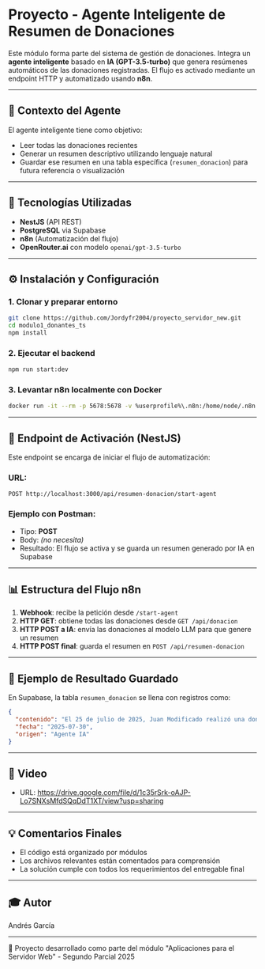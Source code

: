 # Proyecto - Agente Inteligente de Resumen de Donaciones

Este módulo forma parte del sistema de gestión de donaciones. Integra un **agente inteligente** basado en **IA (GPT-3.5-turbo)** que genera resúmenes automáticos de las donaciones registradas. El flujo es activado mediante un endpoint HTTP y automatizado usando **n8n**.

---

## 📅 Contexto del Agente

El agente inteligente tiene como objetivo:

- Leer todas las donaciones recientes
- Generar un resumen descriptivo utilizando lenguaje natural
- Guardar ese resumen en una tabla específica (`resumen_donacion`) para futura referencia o visualización

---

## 📂 Tecnologías Utilizadas

- **NestJS** (API REST)
- **PostgreSQL** via Supabase
- **n8n** (Automatización del flujo)
- **OpenRouter.ai** con modelo `openai/gpt-3.5-turbo`

---

## ⚙️ Instalación y Configuración

### 1. Clonar y preparar entorno

```bash
git clone https://github.com/Jordyfr2004/proyecto_servidor_new.git
cd modulo1_donantes_ts
npm install
```

### 2. Ejecutar el backend

```bash
npm run start:dev
```

### 3. Levantar n8n localmente con Docker

```bash
docker run -it --rm -p 5678:5678 -v %userprofile%\.n8n:/home/node/.n8n n8nio/n8n
```

---

## 🔗 Endpoint de Activación (NestJS)

Este endpoint se encarga de iniciar el flujo de automatización:

### URL:

```
POST http://localhost:3000/api/resumen-donacion/start-agent
```

### Ejemplo con Postman:

- Tipo: **POST**
- Body: *(no necesita)*
- Resultado: El flujo se activa y se guarda un resumen generado por IA en Supabase

---

## 📊 Estructura del Flujo n8n

1. **Webhook**: recibe la petición desde `/start-agent`
2. **HTTP GET**: obtiene todas las donaciones desde `GET /api/donacion`
3. **HTTP POST a IA**: envía las donaciones al modelo LLM para que genere un resumen
4. **HTTP POST final**: guarda el resumen en `POST /api/resumen-donacion`

---

## 📄 Ejemplo de Resultado Guardado

En Supabase, la tabla `resumen_donacion` se llena con registros como:

```json
{
  "contenido": "El 25 de julio de 2025, Juan Modificado realizó una donación completa...",
  "fecha": "2025-07-30",
  "origen": "Agente IA"
}
```

---

## 📄 Video
- URL: https://drive.google.com/file/d/1c35rSrk-oAJP-Lo7SNXsMfdSQqDdT1XT/view?usp=sharing

---

## 💡 Comentarios Finales

- El código está organizado por módulos
- Los archivos relevantes están comentados para comprensión
- La solución cumple con todos los requerimientos del entregable final

---

## 🎓 Autor

Andrés García

---

🚀 Proyecto desarrollado como parte del módulo "Aplicaciones para el Servidor Web" - Segundo Parcial 2025

